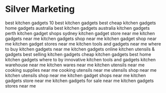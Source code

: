 # Silver Marketing 
best kitchen gadgets
10 best kitchen gadgets
best cheap kitchen gadgets
home gadgets australia
best kitchen gadgets australia
kitchen gadgets perth
kitchen gadget shops sydney
kitchen gadget store near me
kitchen gadgets near me
kitchen gadgets shop near me
kitchen gadget shop near me
kitchen gadget stores near me
kitchen tools and gadgets near me
where to buy kitchen gadgets near me
kitchen gadgets online
kitchen utensils & gadgets
best selling kitchen gadgets
cheap kitchen gadgets
best home kitchen gadgets
where to by innovative kitchen tools and gadgets
kitchen warehouse near me
kitchen wares near me
kitchen utensils near me
cooking supplies near me
cooking utensils near me
utensils shop near me
kitchen utensils shop near me
kitchen gadget shops near me
kitchen gadgets store near me
kitchen gadgets for sale near me
kitchen gadgets stores near me

